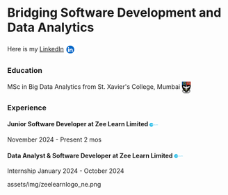 # Bridging Software Development and Data Analytics

Here is my [LinkedIn](https://www.linkedin.com/in/karthikchauhan)<a href="https://www.linkedin.com/in/karthikchauhan"><img src="assets/img/lnkin.png" width="30px" style="vertical-align: middle;"></a>

### Education
MSc in Big Data Analytics from St. Xavier's College, Mumbai <img src="assets/img/St._Xavier's_College,_Mumbai_crest.png" width="20px" style="vertical-align: middle;">

### Experience

#### Junior Software Developer at Zee Learn Limited  <img src="assets/img/zeelearnlogo_ne.png" width="20px" style="vertical-align: middle;">
November 2024 - Present 2 mos

#### Data Analyst & Software Developer at Zee Learn Limited <img src="assets/img/zeelearnlogo_ne.png" width="20px" style="vertical-align: middle;">
Internship
January 2024 - October 2024

assets/img/zeelearnlogo_ne.png
